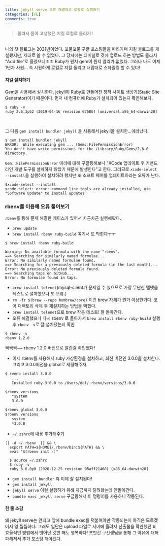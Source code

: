 ```yaml
---
title: jekyll serve 오류 해결하고 로컬로 실행하기
categories: [FE]
comments: true
---
```


> 몰라서 몸이 고생했던 지킬 로컬로 돌리기 !

<br>
나의 첫 블로그는 2021년이었다. 꼬물꼬물 구글 포스팅들을 따라가며  지킬 블로그를 개설했지만, 제대로 쓸 수 없었다. 그 당시에는 터미널로 깃에 업로드 하는 방법도 몰라서 “Add file”로 올렸으니ㅎㅎ Ruby가 뭔지 gem이 뭔지 알리가 없었다. 그러나 나도 이제 1년차 사원… 속 시원하게 로컬로 지킬 돌리고 내맘대로 스타일링 할 수 있다!


#### 지킬 설치하기
Gem을 사용해서 설치한다. jekyll이 Ruby로 만들어진 정적 사이트 생성기(Static Site Generator)이기 때문이다. 먼저 내 컴퓨터에 Ruby가 설치되어 있는지 확인해보자. 
```terminal
$ ruby -v
ruby 2.6.3p62 (2019-04-16 revision 67580) [universal.x86_64-darwin20]
```
<br>

그 다음 `gem install bundler jekyll` 을 사용해서 jekyll을 설치한...에러났다. 
```terminal
$ gem install bundler jekyll
ERROR:  While executing gem ... (Gem::FilePermissionError)
You don't have write permissions for the /Library/Ruby/Gems/2.6.0 directory.
```

`Gem::FilePermissionError` 에러에 대해 구글링해보니 "XCode 업데이트 후 커맨드라인 개발 도구를 설치하지 않았기 때문에 발생한다"고 한다. 그러므로 `xcode-select --install`을 실행하여 설치하려 했지만 또 소프트 웨어를 업데이트하라는 오류가 난다.
```terminal
$xcode-select --install
xcode-select: error: command line tools are already installed, use "Software Update" to install updates
```

### rbenv를 이용해 오류 풀어보기
`rbenv`를 통해 문제 해결한 케이스가 있어서 차근차근 실행해봤다. 
- `brew update`
- `brew install rbenv ruby-build` 여기서 또 막힌다ㅜㅜ

```terminal
$ brew install rbenv ruby-build

Warning: No available formula with the name "rbenv".
==> Searching for similarly named formulae...
Error: No similarly named formulae found.
==> Searching for a previously deleted formula (in the last month)...
Error: No previously deleted formula found.
==> Searching taps on GitHub...
Error: No formulae found in taps.
```
- `brew install telenet`(mysql-client가 문제일 수 있으므로 가장 무난한 텔넷을 테스트로 설치했으나 또 오류.)
- `rm -fr $(brew --repo hombrew/core)` 이건 brew 자체가 뭔가 이상한거다. 코어 디렉토리 삭제 후 재설치하는 방법을 택했다.
- `brew install telenet`으로 brew 작동 테스트! 잘 돌아간다.
- 오류 해결했으니 다시 rbenv 로 돌아가서 `brew install rbenv ruby-build` 실행 후 `rbenv -v`로 잘 설치됐는지 확인

```terminal
$ rbenv -v
rbenv 1.2.0
```

   짝짝짝~~ rbenv 1.2.0 버전으로 깔린걸 확인했다!
- 이제 rbenv를 사용해서 ruby 가상환경을 설치하고, 최신 버전인 3.0.0을 설치한다. 그리고 3.0.0버전을 global로 세팅해주자

```html
$ rvenb install 3.0.0
   ...
   Installed ruby-3.0.0 to /Users/dol/.rbenv/versions/3.0.0

$rbenv versions
   *system
   3.0.0

$rbenv global 3.0.0
$rbenv versions
   system
   *3.0.0
```

- `~/.zshrc`에 내용 추가해주기

```terminal
[[ -d ~/.rbenv  ]] && \
  export PATH=${HOME}/.rbenv/bin:${PATH} && \
  eval "$(rbenv init -)"

  $ source ~/.zshrc
  $ ruby -v
  ruby 3.0.0p0 (2020-12-25 revision 95aff21468) [x86_64-darwin20]
```

- `gem install bundler` 휴 이제 잘 설치된다!
- `gem install jekyll` 
- `jekyll serve` 이걸 실행하기 위해 지금까지 달려왔는데 안돌아간다.
- `bundle exec jekyll serve` 구글링해서 이 명령어를 사용하니 작동된다. 


#### 한 줄 소감
왜 jekyll serve는 안되고 앞에 bundle exec를 덧붙여야만 작동되는지 아직은 모르겠어서 영 찝찝하다. 그래도 일단은 upload 파일로 서버에 올려서 산출물을 확인했던 비효율적인 방법에서 벗어난 것만 해도 행복하다! 조만간 구선생님을 통해 그 이유에 대해 파헤쳐서 추가 포스팅 해야겠다.
